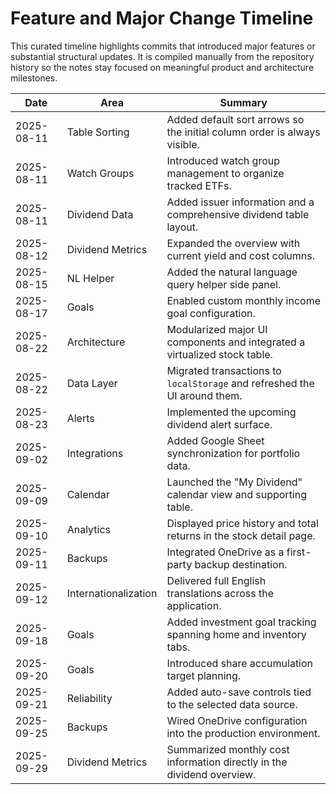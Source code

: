 # Feature and Major Change Timeline

This curated timeline highlights commits that introduced major features or substantial structural updates. It is compiled
manually from the repository history so the notes stay focused on meaningful product and architecture milestones.

| Date | Area | Summary |
| --- | --- | --- |
| 2025-08-11 | Table Sorting | Added default sort arrows so the initial column order is always visible. |
| 2025-08-11 | Watch Groups | Introduced watch group management to organize tracked ETFs. |
| 2025-08-11 | Dividend Data | Added issuer information and a comprehensive dividend table layout. |
| 2025-08-12 | Dividend Metrics | Expanded the overview with current yield and cost columns. |
| 2025-08-15 | NL Helper | Added the natural language query helper side panel. |
| 2025-08-17 | Goals | Enabled custom monthly income goal configuration. |
| 2025-08-22 | Architecture | Modularized major UI components and integrated a virtualized stock table. |
| 2025-08-22 | Data Layer | Migrated transactions to `localStorage` and refreshed the UI around them. |
| 2025-08-23 | Alerts | Implemented the upcoming dividend alert surface. |
| 2025-09-02 | Integrations | Added Google Sheet synchronization for portfolio data. |
| 2025-09-09 | Calendar | Launched the "My Dividend" calendar view and supporting table. |
| 2025-09-10 | Analytics | Displayed price history and total returns in the stock detail page. |
| 2025-09-11 | Backups | Integrated OneDrive as a first-party backup destination. |
| 2025-09-12 | Internationalization | Delivered full English translations across the application. |
| 2025-09-18 | Goals | Added investment goal tracking spanning home and inventory tabs. |
| 2025-09-20 | Goals | Introduced share accumulation target planning. |
| 2025-09-21 | Reliability | Added auto-save controls tied to the selected data source. |
| 2025-09-25 | Backups | Wired OneDrive configuration into the production environment. |
| 2025-09-29 | Dividend Metrics | Summarized monthly cost information directly in the dividend overview. |
